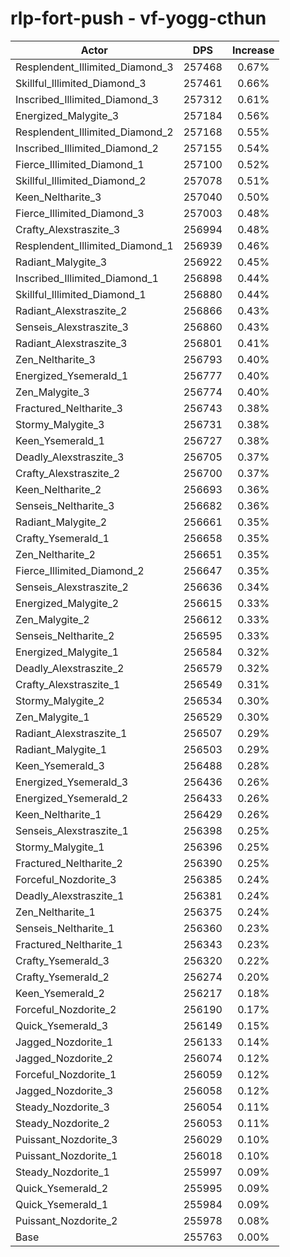 # rlp-fort-push - vf-yogg-cthun
| Actor | DPS | Increase |
|---|:---:|:---:|
|Resplendent_Illimited_Diamond_3|257468|0.67%|
|Skillful_Illimited_Diamond_3|257461|0.66%|
|Inscribed_Illimited_Diamond_3|257312|0.61%|
|Energized_Malygite_3|257184|0.56%|
|Resplendent_Illimited_Diamond_2|257168|0.55%|
|Inscribed_Illimited_Diamond_2|257155|0.54%|
|Fierce_Illimited_Diamond_1|257100|0.52%|
|Skillful_Illimited_Diamond_2|257078|0.51%|
|Keen_Neltharite_3|257040|0.50%|
|Fierce_Illimited_Diamond_3|257003|0.48%|
|Crafty_Alexstraszite_3|256994|0.48%|
|Resplendent_Illimited_Diamond_1|256939|0.46%|
|Radiant_Malygite_3|256922|0.45%|
|Inscribed_Illimited_Diamond_1|256898|0.44%|
|Skillful_Illimited_Diamond_1|256880|0.44%|
|Radiant_Alexstraszite_2|256866|0.43%|
|Senseis_Alexstraszite_3|256860|0.43%|
|Radiant_Alexstraszite_3|256801|0.41%|
|Zen_Neltharite_3|256793|0.40%|
|Energized_Ysemerald_1|256777|0.40%|
|Zen_Malygite_3|256774|0.40%|
|Fractured_Neltharite_3|256743|0.38%|
|Stormy_Malygite_3|256731|0.38%|
|Keen_Ysemerald_1|256727|0.38%|
|Deadly_Alexstraszite_3|256705|0.37%|
|Crafty_Alexstraszite_2|256700|0.37%|
|Keen_Neltharite_2|256693|0.36%|
|Senseis_Neltharite_3|256682|0.36%|
|Radiant_Malygite_2|256661|0.35%|
|Crafty_Ysemerald_1|256658|0.35%|
|Zen_Neltharite_2|256651|0.35%|
|Fierce_Illimited_Diamond_2|256647|0.35%|
|Senseis_Alexstraszite_2|256636|0.34%|
|Energized_Malygite_2|256615|0.33%|
|Zen_Malygite_2|256612|0.33%|
|Senseis_Neltharite_2|256595|0.33%|
|Energized_Malygite_1|256584|0.32%|
|Deadly_Alexstraszite_2|256579|0.32%|
|Crafty_Alexstraszite_1|256549|0.31%|
|Stormy_Malygite_2|256534|0.30%|
|Zen_Malygite_1|256529|0.30%|
|Radiant_Alexstraszite_1|256507|0.29%|
|Radiant_Malygite_1|256503|0.29%|
|Keen_Ysemerald_3|256488|0.28%|
|Energized_Ysemerald_3|256436|0.26%|
|Energized_Ysemerald_2|256433|0.26%|
|Keen_Neltharite_1|256429|0.26%|
|Senseis_Alexstraszite_1|256398|0.25%|
|Stormy_Malygite_1|256396|0.25%|
|Fractured_Neltharite_2|256390|0.25%|
|Forceful_Nozdorite_3|256385|0.24%|
|Deadly_Alexstraszite_1|256381|0.24%|
|Zen_Neltharite_1|256375|0.24%|
|Senseis_Neltharite_1|256360|0.23%|
|Fractured_Neltharite_1|256343|0.23%|
|Crafty_Ysemerald_3|256320|0.22%|
|Crafty_Ysemerald_2|256274|0.20%|
|Keen_Ysemerald_2|256217|0.18%|
|Forceful_Nozdorite_2|256190|0.17%|
|Quick_Ysemerald_3|256149|0.15%|
|Jagged_Nozdorite_1|256133|0.14%|
|Jagged_Nozdorite_2|256074|0.12%|
|Forceful_Nozdorite_1|256059|0.12%|
|Jagged_Nozdorite_3|256058|0.12%|
|Steady_Nozdorite_3|256054|0.11%|
|Steady_Nozdorite_2|256053|0.11%|
|Puissant_Nozdorite_3|256029|0.10%|
|Puissant_Nozdorite_1|256018|0.10%|
|Steady_Nozdorite_1|255997|0.09%|
|Quick_Ysemerald_2|255995|0.09%|
|Quick_Ysemerald_1|255984|0.09%|
|Puissant_Nozdorite_2|255978|0.08%|
|Base|255763|0.00%|
